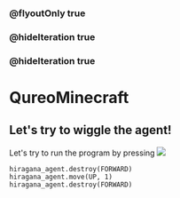 ### @flyoutOnly true
### @hideIteration true
### @hideIteration true
# QureoMinecraft

## Let's try to wiggle the agent!

Let's try to run the program by pressing ![](https://raw.githubusercontent.com/camp-minecraft/TechkidsCampTutorial/master/images/playbutton.png)



```template
hiragana_agent.destroy(FORWARD)
hiragana_agent.move(UP, 1)
hiragana_agent.destroy(FORWARD)
```